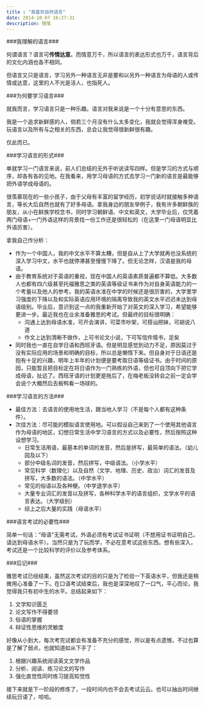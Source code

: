 ```yaml
---
title : "我喜欢自然语言"
date: 2014-10-07 16:27:31
description: 随笔
---
```


###我理解的语言###

何谓语言？语言可**传情达意**。而情意万千，所以语言的表达形式也万千，语言背后的文化内涵也各不相同。

但语言又只是语言，学习另外一种语言无非是要和以另外一种语言为母语的人或传情或达意，这里的人不光是活人，也指死人。

###为何要学习语言###

就我而言，学习语言只是一种乐趣。语言对我来说是一个十分有意思的东西。

我是一个追求新鲜感的人，倘若三个月没有什么太多变化，我就会觉得浑身难受。玩语言以及所有与之相关的东西，总会让我觉得很新鲜很有趣。

仅此而已。

###学习语言的形式###

单就学习一门语言来说，前人们总结的无外乎听说读写四样。但是学习的方式与顺序，却各有各的见地。在我看来，用学习母语的方式去学习一门新的语言是最能够把外语学成母语的。

很羡慕现在的一些小孩子，由于父母有丰富的留学经历，初学说话时就接触多种语言，等长大后自然也就有了好多母语。拿我身边的朋友举例子，我有许多朝鲜族的朋友，从小在鲜族学校念书，同时学习朝鲜语、中文和英文，大学毕业后，仅凭着两门母语+一门外语这样的背景找一份工作还是很轻松的（在这里一门母语明显比外语厉害）。

拿我自己作分析：

- 作为一个中国人，我的中文水平不算太糟，但是自从上了大学就再也没系统的深入学习中文，水平也就停滞甚至慢慢下降了。但无论怎样，汉语是我的母语。
- 由于教育系统对于英语的重视，现在中国人的英语素质普遍都不算低。大多数人也都有四六级甚至托福雅思之类的英语等级证书来作为对自身英语能力的一个考量以及他人的参考。我的英语水准在中学的时候还是很厉害的，大学里学习强度的下降以及和实际英语应用环境的隔离导致我的英文水平迟迟未达到母语级别。毕业后，意识到这一点的我重新开始了对英文的深入学习，希望能够更进一步。最近我也在业余准备雅思的考试。但最终的目标很明确：
	- 沟通上达到母语水准，可开会演讲，可菜市吵架，可搭讪把妹，可胡说八道
	- 作文上达到清晰不做作，上可书论文小说，下可写信件情书，足矣
- 同时我也一直在自学日语和西班牙语。但是明显感觉到动力不足，原因莫过于没有实际应用的场景和明确的目标，所以总是懒惰下来。但自身对于日语还是抱有十足的兴趣，明年上半年的计划便是要考取日语等级证书。由于时间的原因，只能暂且把目标定在将日语作为一门熟练的外语，但也可自顶向下把它学成母语，扯远了。西班牙语的计划更是拖后了，在梅老板没转会之前一定会学会说个大概然后去板鸭看一场球的。

###学习语言的方法###

- 最佳方法：去语言的使用地生活，跟当地人学习（不是每个人都有这种条件）。
- 次佳方法：尽可能的模拟语言使用地。可以假设自己来到了一个使用其他语言作为母语的地区，幻想日常生活中学习语言的方式以及必要性，然后按照这种设想学习。
	- 日常生活用语，最基本的单词的发音，然后是拼写，最简单的语法。（幼儿园及以下）
	- 部分中级名词的发音，然后拼写，中级语法。（小学水平）
	- 常见科学（数理化）以及自然（文学、地理、历史、政治）词汇的发音及拼写，大多数的语法。（中学水平）
	- 常见的俗语以及各种梗。（中学退学水平）
	- 大量专业词汇的发音以及拼写，各种科学水平的语言组织，文学水平的语言表达。（大学级别）
	- 综上之后大量的实践（母语水平）

###语言考试的必要性###

简单一句话：“母语"无需考试，外语必须有考试证书证明（不想用证书证明自己，请达到母语水平）。当然只是为了玩而学，不必在意考试这些东西。想有些深入，考试还是一个比较科学的评价以及参考体系。

###后记###

雅思考试已经结束，虽然这次考试的目的只是为了检验一下英语水平，但我还是稍微用心准备了一下。在口语考试结束后，我也是深深地叹了一口气，平心而论，我觉得我只有初中生的水平。总结起来如下：

1. 文学知识匮乏
2. 论文写作不得要领
3. 俗语的掌握
4. 辩证性思维的灵敏度

好像从小到大，每次考完试都会有准备不充分的感觉，所以是有点遗憾，不过也算是了解了弱点，也就知道如从下手了：

1. 根据兴趣系统阅读英文文学作品
2. 分析、阅读、练习论文的写作
3. 强化直觉性同时练习提高知觉性

接下来就是下一阶段的修炼了，一段时间内也不会去考试云云。也可以抽出时间继续玩日语了，哈哈。
